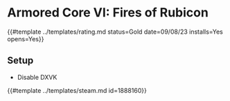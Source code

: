 # Armored Core VI: Fires of Rubicon

{{#template ../templates/rating.md status=Gold date=09/08/23 installs=Yes opens=Yes}}

## Setup
- Disable DXVK

{{#template ../templates/steam.md id=1888160}}